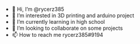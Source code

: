 - 👋 Hi, I’m @rycerz385
- 👀 I’m interested in 3D printing and arduino project
- 🌱 I’m currently learning in high school
- 💞️ I’m looking to collaborate on some projects
- 📫 How to reach me rycerz385#9194

<!---
rycerz385/rycerz385 is a ✨ special ✨ repository because its `README.md` (this file) appears on your GitHub profile.
You can click the Preview link to take a look at your changes.
--->
